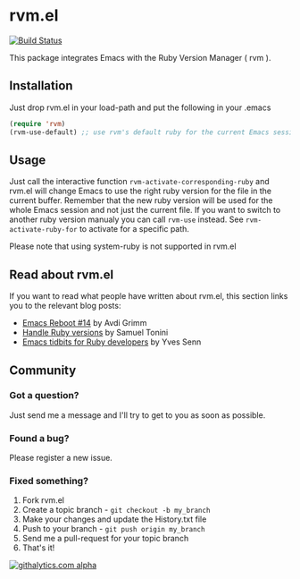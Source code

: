 rvm.el
======

[![Build Status](https://secure.travis-ci.org/senny/rvm.el.png?branch=master)](https://travis-ci.org/senny/rvm.el)

This package integrates Emacs with the Ruby Version Manager ( rvm ).

Installation
------------

Just drop rvm.el in your load-path and put the following in your .emacs

```lisp
(require 'rvm)
(rvm-use-default) ;; use rvm's default ruby for the current Emacs session
```

Usage
-----
Just call the interactive function `rvm-activate-corresponding-ruby` and rvm.el will change Emacs to use the right ruby version for the file in the current buffer. Remember that the new ruby version will be used for the whole Emacs session and not just the current file. If you want to switch to another ruby version manualy you can call `rvm-use` instead. See `rvm-activate-ruby-for` to activate for a specific path.

Please note that using system-ruby is not supported in rvm.el

Read about rvm.el
-----------------
If you want to read what people have written about rvm.el, this section links you to the relevant blog posts:

* [Emacs Reboot #14](http://devblog.avdi.org/2011/10/11/rvm-el-and-inf-ruby-emacs-reboot-14/) by Avdi Grimm
* [Handle Ruby versions](http://emacsrookie.com/2011/10/01/handle-ruby-versions/) by Samuel Tonini
* [Emacs tidbits for Ruby developers](http://blog.senny.ch/blog/2012/10/06/emacs-tidbits-for-ruby-developers/) by Yves Senn

Community
---------
### Got a question?

Just send me a message and I'll try to get to you as soon as possible.

### Found a bug?

Please register a new issue.

### Fixed something?

1. Fork rvm.el
2. Create a topic branch - `git checkout -b my_branch`
3. Make your changes and update the History.txt file
4. Push to your branch - `git push origin my_branch`
5. Send me a pull-request for your topic branch
6. That's it!

[![githalytics.com alpha](https://cruel-carlota.pagodabox.com/1d29c9887166f4a171a86d895a548c61 "githalytics.com")](http://githalytics.com/senny/rvm.el)
